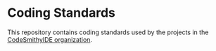 # Coding Standards

This repository contains coding standards used by the projects in the [CodeSmithyIDE organization](https://github.com/CodeSmithyIDE).